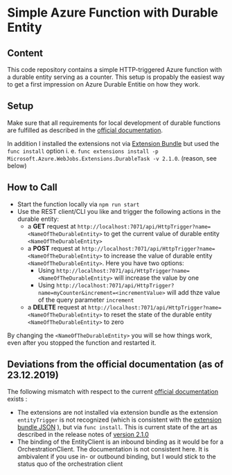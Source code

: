 # Simple Azure Function with Durable Entity

## Content
This code repository contains a simple HTTP-triggered Azure function with a durable entity serving as a counter. This setup is propably the easiest way to get a first impression on Azure Durable Entitie on how they work.

## Setup
Make sure that all requirements for local development of durable functions are fulfilled as described in the [official documentation](https://docs.microsoft.com/en-US/azure/azure-functions/durable/quickstart-js-vscode#prerequisites).

In addition I installed the extensions not via [Extension Bundle](https://docs.microsoft.com/en-US/azure/azure-functions/durable/quickstart-js-vscode#prerequisites) but used the `func install` option i. e. `func extensions install -p Microsoft.Azure.WebJobs.Extensions.DurableTask -v 2.1.0`. (reason, see below)

## How to Call
* Start the function locally via `npm run start`
* Use the REST client/CLI you like and trigger the following actions in the durable entity:
  * a **GET** request at `http://localhost:7071/api/HttpTrigger?name=<NameOfTheDurableEntity>` to get the current value of durable entity `<NameOfTheDurableEntity>`
  * a **POST** request at `http://localhost:7071/api/HttpTrigger?name=<NameOfTheDurableEntity>` to increase the value of durable entity `<NameOfTheDurableEntity>`. 
  Here you have two options:
    * Using `http://localhost:7071/api/HttpTrigger?name=<NameOfTheDurableEntity>` will increase the value by one
    * Using `http://localhost:7071/api/HttpTrigger?name=myCounter&increment=<incrementValue>` will add thze value of the query parameter `increment`
  * a **DELETE** request at `http://localhost:7071/api/HttpTrigger?name=<NameOfTheDurableEntity>` to reset the state of the durable entity `<NameOfTheDurableEntity>` to zero


By changing the `<NameOfTheDurableEntity>` you will se how things work, even after you stopped the function and restarted it.

## Deviations from the official documentation (as of 23.12.2019)
The following mismatch with respect to the current [official documentation](https://docs.microsoft.com/en-US/azure/azure-functions/durable/durable-functions-entities) exists :
* The extensions are not installed via extension bundle as the extension `entityTrigger` is not recognized (which is consistent with the [extension bundle JSON](https://github.com/Azure/azure-functions-extension-bundles/blob/master/src/Microsoft.Azure.Functions.ExtensionBundle/extensions.json) ), but via `func install`. This is current state of the art as described in the release notes of [version 2.1.0](https://github.com/Azure/azure-functions-durable-extension/releases) 
* The binding of the EntityClient is an inbound binding as it would be for a OrchestrationClient. The documentation is not consistent here. It is ambivalent if you use in- or outbound binding, but I would stick to the status quo of the orchestration client 